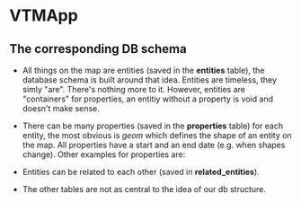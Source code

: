 # VTMApp

## The corresponding DB schema

- All things on the map are entities (saved in the **entities** table), the database schema is built around that idea. Entities are timeless, they simly "are". There's nothing more to it. However, entities are "containers" for properties, an entitiy without a property is void and doesn't make sense.

- There can be many properties (saved in the **properties** table) for each entity, the most obvious is *geom* which defines the shape of an entity on the map. All properties have a start and an end date (e.g. when shapes change). Other examples for properties are:

- Entities can be related to each other (saved in **related_entities**).

- The other tables are not as central to the idea of our db structure.
